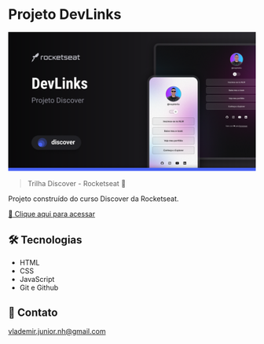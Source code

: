 # Projeto DevLinks

![preview](./images/preview.png)

> Trilha Discover - Rocketseat :rocket:

Projeto construído do curso Discover da Rocketseat.

[🔗 Clique aqui para acessar](https://vlademir-junior.github.io/projeto-rocketseat)

## 🛠 Tecnologias

- HTML
- CSS
- JavaScript
- Git e Github

## 💛 Contato

vlademir.junior.nh@gmail.com
